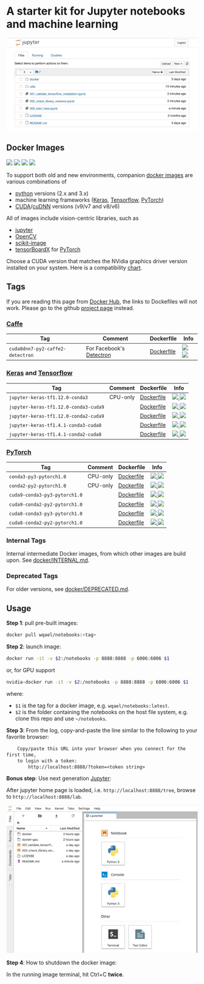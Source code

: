 # A starter kit for Jupyter notebooks and machine learning

![notebooks_screenshot](assets/notebooks.jpg)

## Docker Images

![](https://img.shields.io/docker/automated/wqael/notebooks.svg)
![](https://img.shields.io/docker/build/wqael/notebooks.svg)
![](https://img.shields.io/docker/pulls/wqael/notebooks.svg)
![](https://img.shields.io/docker/stars/wqael/notebooks.svg)

To support both old and new environments, companion [docker images](https://hub.docker.com/r/wqael/notebooks/) are various combinations of
* [python](https://www.python.org/) versions (2.x and 3.x)
* machine learning frameworks ([Keras](https://keras.io/), [Tensorflow](https://www.tensorflow.org/), [PyTorch](https://pytorch.org/))
* [CUDA](https://developer.nvidia.com/cuda-zone)/[cuDNN](https://developer.nvidia.com/cudnn) versions (v9/v7 and v8/v6)

All of images include vision-centric libraries, such as
* [jupyter](http://jupyter.org/)
* [OpenCV](https://opencv.org/)
* [scikit-image](http://scikit-image.org/)
* [tensorBoardX](https://github.com/lanpa/tensorboard-pytorch) for [PyTorch](https://pytorch.org/)

Choose a CUDA version that matches the NVidia graphics driver version installed on your system. Here is a compatibility [chart](https://gist.github.com/rlan/258b7c030364735be10c9df277cff5ed).

## Tags

If you are reading this page from [Docker Hub](https://hub.docker.com/r/wqael/notebooks/), the links to Dockefiles will not work. Please go to the github [project page](https://github.com/rlan/notebooks) instead.

### [Caffe](https://caffe2.ai/)

| Tag   | Comment | Dockerfile | Info  |
| ----- | ------- | ---------- | ----  |
| `cuda8dnn7-py2-caffe2-detectron` | For Facebook's [Detectron](https://github.com/facebookresearch/Detectron) | [Dockerfile](docker/cuda8dnn7-py2-caffe2-detectron/Dockerfile) | [![](https://images.microbadger.com/badges/image/wqael/notebooks:cuda8dnn7-py2-caffe2-detectron.svg) ![](https://images.microbadger.com/badges/commit/wqael/notebooks:cuda8dnn7-py2-caffe2-detectron.svg)](https://microbadger.com/images/wqael/notebooks:cuda8dnn7-py2-caffe2-detectron) |

### [Keras](https://keras.io/) and [Tensorflow](https://www.tensorflow.org/)

| Tag   | Comment | Dockerfile | Info  |
| ----- | ------- | ---------- | ----  |
| `jupyter-keras-tf1.12.0-conda3` | CPU-only | [Dockerfile](docker/jupyter-keras-tf1.12.0-conda3/Dockerfile) | [![](https://images.microbadger.com/badges/image/wqael/notebooks:jupyter-keras-tf1.12.0-conda3.svg) ![](https://images.microbadger.com/badges/commit/wqael/notebooks:jupyter-keras-tf1.12.0-conda3.svg)](https://microbadger.com/images/wqael/notebooks:jupyter-keras-tf1.12.0-conda3) |
| `jupyter-keras-tf1.12.0-conda3-cuda9` | | [Dockerfile](docker/jupyter-keras-tf1.12.0-conda3-cuda9/Dockerfile) | [![](https://images.microbadger.com/badges/image/wqael/notebooks:jupyter-keras-tf1.12.0-conda3-cuda9.svg) ![](https://images.microbadger.com/badges/commit/wqael/notebooks:jupyter-keras-tf1.12.0-conda3-cuda9.svg)](https://microbadger.com/images/wqael/notebooks:jupyter-keras-tf1.12.0-conda3-cuda9) |
| `jupyter-keras-tf1.12.0-conda2-cuda9` | | [Dockerfile](docker/jupyter-keras-tf1.12.0-conda2-cuda9/Dockerfile) | [![](https://images.microbadger.com/badges/image/wqael/notebooks:jupyter-keras-tf1.12.0-conda2-cuda9.svg) ![](https://images.microbadger.com/badges/commit/wqael/notebooks:jupyter-keras-tf1.12.0-conda2-cuda9.svg)](https://microbadger.com/images/wqael/notebooks:jupyter-keras-tf1.12.0-conda2-cuda9) |
| `jupyter-keras-tf1.4.1-conda3-cuda8` | | [Dockerfile](docker/jupyter-keras-tf1.4.1-conda3-cuda8/Dockerfile) | [![](https://images.microbadger.com/badges/image/wqael/notebooks:jupyter-keras-tf1.4.1-conda3-cuda8.svg) ![](https://images.microbadger.com/badges/commit/wqael/notebooks:jupyter-keras-tf1.4.1-conda3-cuda8.svg)](https://microbadger.com/images/wqael/notebooks:jupyter-keras-tf1.4.1-conda3-cuda8) |
| `jupyter-keras-tf1.4.1-conda2-cuda8` | | [Dockerfile](docker/jupyter-keras-tf1.4.1-conda2-cuda8/Dockerfile) | [![](https://images.microbadger.com/badges/image/wqael/notebooks:jupyter-keras-tf1.4.1-conda2-cuda8.svg) ![](https://images.microbadger.com/badges/commit/wqael/notebooks:jupyter-keras-tf1.4.1-conda2-cuda8.svg)](https://microbadger.com/images/wqael/notebooks:jupyter-keras-tf1.4.1-conda2-cuda8) |

### [PyTorch](https://pytorch.org/)

| Tag   | Comment | Dockerfile | Info  |
| ----- | ------- | ---------- | ----  |
| `conda3-py3-pytorch1.0` | CPU-only | [Dockerfile](docker/conda3-py3-pytorch1.0/Dockerfile) | [![](https://images.microbadger.com/badges/image/wqael/notebooks:conda3-py3-pytorch1.0.svg) ![](https://images.microbadger.com/badges/commit/wqael/notebooks:conda3-py3-pytorch1.0.svg)](https://microbadger.com/images/wqael/notebooks:conda3-py3-pytorch1.0) |
| `conda2-py2-pytorch1.0` | CPU-only | [Dockerfile](docker/conda2-py2-pytorch1.0/Dockerfile) | [![](https://images.microbadger.com/badges/image/wqael/notebooks:conda2-py2-pytorch1.0.svg) ![](https://images.microbadger.com/badges/commit/wqael/notebooks:conda2-py2-pytorch1.0.svg)](https://microbadger.com/images/wqael/notebooks:conda2-py2-pytorch1.0) |
| `cuda9-conda3-py3-pytorch1.0` | | [Dockerfile](docker/cuda9-conda3-py3-pytorch1.0/Dockerfile) | [![](https://images.microbadger.com/badges/image/wqael/notebooks:cuda9-conda3-py3-pytorch1.0.svg) ![](https://images.microbadger.com/badges/commit/wqael/notebooks:cuda9-conda3-py3-pytorch1.0.svg)](https://microbadger.com/images/wqael/notebooks:cuda9-conda3-py3-pytorch1.0) |
| `cuda9-conda2-py2-pytorch1.0` | | [Dockerfile](docker/cuda9-conda2-py2-pytorch1.0/Dockerfile) | [![](https://images.microbadger.com/badges/image/wqael/notebooks:cuda9-conda2-py2-pytorch1.0.svg) ![](https://images.microbadger.com/badges/commit/wqael/notebooks:cuda9-conda2-py2-pytorch1.0.svg)](https://microbadger.com/images/wqael/notebooks:cuda9-conda2-py2-pytorch1.0) |
| `cuda8-conda3-py3-pytorch1.0` | | [Dockerfile](docker/cuda8-conda3-py3-pytorch1.0/Dockerfile) | [![](https://images.microbadger.com/badges/image/wqael/notebooks:cuda8-conda3-py3-pytorch1.0.svg) ![](https://images.microbadger.com/badges/commit/wqael/notebooks:cuda8-conda3-py3-pytorch1.0.svg)](https://microbadger.com/images/wqael/notebooks:cuda8-conda3-py3-pytorch1.0) |
| `cuda8-conda2-py2-pytorch1.0` | | [Dockerfile](docker/cuda8-conda2-py2-pytorch1.0/Dockerfile) | [![](https://images.microbadger.com/badges/image/wqael/notebooks:cuda8-conda2-py2-pytorch1.0.svg) ![](https://images.microbadger.com/badges/commit/wqael/notebooks:cuda8-conda2-py2-pytorch1.0.svg)](https://microbadger.com/images/wqael/notebooks:cuda8-conda2-py2-pytorch1.0) |


### Internal Tags

Internal intermediate Docker images, from which other images are build upon. See [docker/INTERNAL.md](docker/INTERNAL.md).

### Deprecated Tags

For older versions, see [docker/DEPRECATED.md](docker/DEPRECATED.md).


## Usage

**Step 1**: pull pre-built images:

```sh
docker pull wqael/notebooks:<tag>
```

**Step 2**: launch image:

```sh
docker run -it -v $2:/notebooks -p 8888:8888 -p 6006:6006 $1
```

or, for GPU support

```sh
nvidia-docker run -it -v $2:/notebooks -p 8888:8888 -p 6006:6006 $1
```

where:

* `$1` is the tag for a docker image, e.g. `wqael/notebooks:latest`.
* `$2` is the folder containing the notebooks on the host file system, e.g. clone this repo and use `~/notebooks`.


**Step 3**: From the log, copy-and-paste the line similar to the following to your favorite browser:

```
    Copy/paste this URL into your browser when you connect for the first time,
    to login with a token:
        http://localhost:8888/?token=<token string>
```

**Bonus step**: Use next generation [Jupyter](http://jupyterlab.readthedocs.io/en/latest/):

After jupyter home page is loaded, i.e. `http://localhost:8888/tree`, browse to `http://localhost:8888/lab`.

![jupyter_lab_screenshot](assets/jupyter_lab.jpg)

**Step 4**: How to shutdown the docker image:

In the running image terminal, hit Ctrl+C **twice**.
